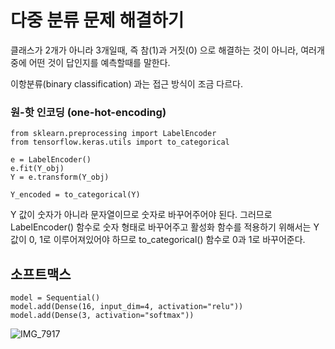 # 다중 분류 문제 해결하기

클래스가 2개가 아니라 3개일때, 즉 참(1)과 거짓(0) 으로 해결하는 것이 아니라, 여러개중에 어떤 것이 답인지를 예측할때를 말한다.

이항분류(binary classification) 과는 접근 방식이 조금 다르다.

### 원-핫 인코딩 (one-hot-encoding)

```
from sklearn.preprocessing import LabelEncoder
from tensorflow.keras.utils import to_categorical

e = LabelEncoder()
e.fit(Y_obj)
Y = e.transform(Y_obj)

Y_encoded = to_categorical(Y)
```

Y 값이 숫자가 아니라 문자열이므로 숫자로 바꾸어주어야 된다. 그러므로 LabelEncoder() 함수로 숫자 형태로 바꾸어주고 활성화 함수를 적용하기 위해서는 Y 값이 0, 1로 이루어져있어야 하므로 to_categorical() 함수로 0과 1로 바꾸어준다.

## 소프트맥스

```
model = Sequential()
model.add(Dense(16, input_dim=4, activation="relu"))
model.add(Dense(3, activation="softmax"))
```

![IMG_7917](https://user-images.githubusercontent.com/57530375/135056041-f12cb71f-0b04-4a62-8cbe-001f2381c0ec.jpg)
